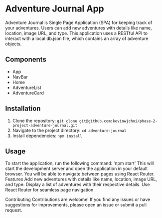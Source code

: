 # Adventure Journal App

Adventure Journal is Single Page Application (SPA) for keeping track of your adventures. Users can add new adventures with details like name, location, image URL, and type. This application uses a RESTful API to interact with a local db.json file, which contains an array of adventure objects.

## Components

- App
- NavBar
- Home
- AdventureList
- AdventureCard


## Installation

1. Clone the repository: `git clone git@github.com:kevinwjchoi/phase-2-project-adventure-journal.git`
2. Navigate to the project directory: `cd adventure-journal`
3. Install dependencies: `npm install`

## Usage

To start the application, run the following command:
'npm start'
This will start the development server and open the application in your default browser. You will be able to navigate between pages using React Router. Features Add new adventures with details like name, location, image URL, and type. Display a list of adventures with their respective details. Use React Router for seamless page navigation. 

Contributing Contributions are welcome! If you find any issues or have suggestions for improvements, please open an issue or submit a pull request.